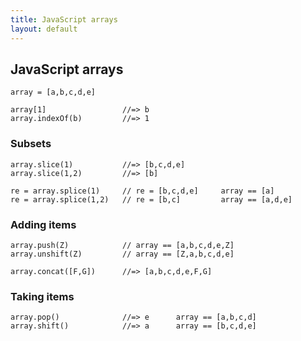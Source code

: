 ```yaml
---
title: JavaScript arrays
layout: default
---
```


## JavaScript arrays

    array = [a,b,c,d,e]

    array[1]                 //=> b
    array.indexOf(b)         //=> 1

### Subsets

    array.slice(1)           //=> [b,c,d,e]
    array.slice(1,2)         //=> [b] 

    re = array.splice(1)     // re = [b,c,d,e]     array == [a]
    re = array.splice(1,2)   // re = [b,c]         array == [a,d,e]

### Adding items

    array.push(Z)            // array == [a,b,c,d,e,Z]
    array.unshift(Z)         // array == [Z,a,b,c,d,e]

    array.concat([F,G])      //=> [a,b,c,d,e,F,G]

### Taking items

    array.pop()              //=> e      array == [a,b,c,d]
    array.shift()            //=> a      array == [b,c,d,e]




